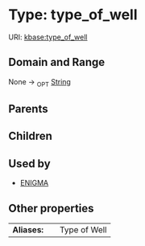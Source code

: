 
# Type: type_of_well




URI: [kbase:type_of_well](http://kbase.us/type_of_well)


## Domain and Range

None ->  <sub>OPT</sub> [String](types/String.md)

## Parents


## Children


## Used by

 * [ENIGMA](ENIGMA.md)

## Other properties

|  |  |  |
| --- | --- | --- |
| **Aliases:** | | Type of Well |

